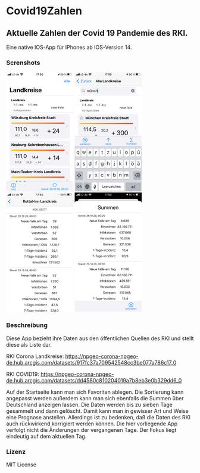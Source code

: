 # Covid19Zahlen
## Aktuelle Zahlen der Covid 19 Pandemie des RKI.
Eine native IOS-App für IPhones ab IOS-Version 14.

### Screnshots
![Favoriten](https://github.com/vesan66/Covid19Zahlen/blob/main/screenshotsklein/IMG_6676.png)
![Alle](https://github.com/vesan66/Covid19Zahlen/blob/main/screenshotsklein/IMG_6677.png)
![Details](https://github.com/vesan66/Covid19Zahlen/blob/main/screenshotsklein/IMG_6678.png)
![Summen](https://github.com/vesan66/Covid19Zahlen/blob/main/screenshotsklein/IMG_6679.png)

### Beschreibung

Diese App bezieht ihre Daten aus den öffentlichen Quellen des RKI und stellt diese als Liste dar.

RKI Corona Landkreise:  https://npgeo-corona-npgeo-de.hub.arcgis.com/datasets/917fc37a709542548cc3be077a786c17_0

RKI COVID19:            https://npgeo-corona-npgeo-de.hub.arcgis.com/datasets/dd4580c810204019a7b8eb3e0b329dd6_0

Auf der Startseite kann man sich Favoriten ablegen. Die Sortierung kann angepasst werden außerdem kann man sich ebenfalls die Summen über Deutschland anzeigen lassen.
Die Daten werden bis zu sieben Tage gesammelt und dann gelöscht. Damit kann man in gewisser Art und Weise eine Prognose anstellen. Allerdings ist zu bedenken, daß die Daten des RKI auch rückwirkend korrigiert werden können. Die hier vorliegende App verfolgt nicht die Änderungen der vergangenen Tage. Der Fokus liegt eindeutig auf dem aktuellen Tag.

### Lizenz
MIT License
